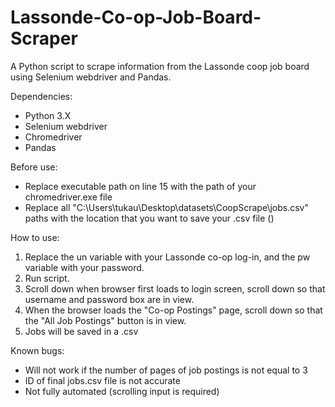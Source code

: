 # Lassonde-Co-op-Job-Board-Scraper
A Python script to scrape information from the Lassonde coop job board using Selenium webdriver and Pandas.

Dependencies:
- Python 3.X
- Selenium webdriver
- Chromedriver
- Pandas

Before use:
- Replace executable path on line 15 with the path of your chromedriver.exe file
- Replace all "C:\Users\tukau\Desktop\datasets\CoopScrape\jobs.csv" paths with the location that you want to save your .csv file ()

How to use:
1. Replace the un variable with your Lassonde co-op log-in, and the pw variable with your password.
2. Run script.
3. Scroll down when browser first loads to login screen, scroll down so that username and password box are in view.
4. When the browser loads the "Co-op Postings" page, scroll down so that the "All Job Postings" button is in view.
5. Jobs will be saved in a .csv

Known bugs:
- Will not work if the number of pages of job postings is not equal to 3
- ID of final jobs.csv file is not accurate
- Not fully automated (scrolling input is required)
